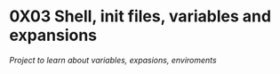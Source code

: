 # 0X03 Shell, init files, variables and expansions
*Project to learn about variables, expasions, enviroments*
